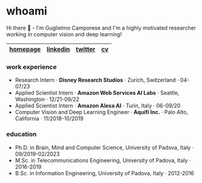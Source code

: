 # whoami

Hi there 👋 - I'm Guglielmo Camporese and I'm a highly motivated researcher working in computer vision and deep learning! 

| [homepage](https://guglielmocamporese.github.io/static/index.html) | [linkedin](https://www.linkedin.com/in/guglielmocamporese/) | [twitter](https://twitter.com/gucamporese/) | [cv](https://guglielmocamporese.github.io/static/static/guglielmo_camporese_cv.pdf) |
| - | - | - | - |

### work experience
* Research Intern · **Disney Research Studios** · Zurich, Switzerland · 04-07/23
* Applied Scientist Intern · **Amazon Web Services AI Labs** · Seattle, Washington · 12/21-09/22
* Applied Scientist Intern · **Amazon Alexa AI** · Turin, Italy · 06-09/20
* Computer Vision and Deep Learning Engineer · **Aquifi Inc.** · Palo Alto, California · 11/2018-10/2019

### education
* Ph.D. in Brain, Mind and Computer Science, University of Padova, Italy · 09/2019-02/2023
* M.Sc. in Telecommunications Engineering, University of Padova, Italy · 2016-2019
* B.Sc. in Information Engineering, University of Padova, Italy · 2012-2016



